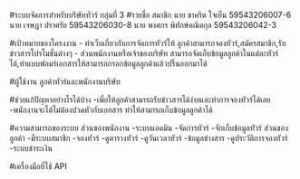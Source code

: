 #ระบบจัดการสำหรับบริษัททัวร์  กลุ่มที่ 3
#รายชื่อ สมาชิก
    นาย ชาคริต ใจเย็น 59543206007-6 
    นาย เจษฏา ปราศรัย 59543206030-8 
    นาย พงศกร พิทักษ์คณิตกุล 59543206042-3 
        
#เป้าหมายของโครงงาน
    - ทำเว็บเกี่ยวกับการจัดการทัวร์ให้ ลูกค้าสามารถจองทัวร์,สมัครสมาชิก,รับข่าวสารโปรโมชั่นต่างๆ 
    - ส่วนพนักงานหรือเจ้าของบริษัท สามารถจัดเก็บข้อมูลลูกค้าในแต่ละทัวร์ได้,ทำแบบฟอมร์เอกสารให้สามารถกรอกข้อมูลลูกค้าแล้วปริ้นออกมาได้ 
        
#ผู้ใช้งาน
    ลูกค้าทัวร์และพนักงานบริษัท
    
#ช่วยแก้ปัญหาอย่างไรได้บ้าง
    -เพื่อให้ลูกค้าสามารถรับข่าวสารได้ง่ายและทำการจองทัวร์ได้เลย 
    -พนักงานจะได้ไม่ต้องปวดหัวกับเอกสาร ทำให้สามารถเก็บข้อมูลลูกค้าได้
        
#ความสามารถของระบบ
    ส่วนของพนักงาน
        -ระบบแอดมิน
        -จัดการทัวร์
        -จักเก็บข้อมูลทัวร์
    ส่วนของลูกค้า
        -มีระบบสมาชิก
        -จองทัวร์
        -ดูตารางทัวร์
        -ดูวันเวลาทัวร์
        -ข้อมูลข่างสาร
        -ดูประวัติการจองทัวร์
        -ระบบชำระเงิน
                
#เครื่องมือที่ใช้
    API
